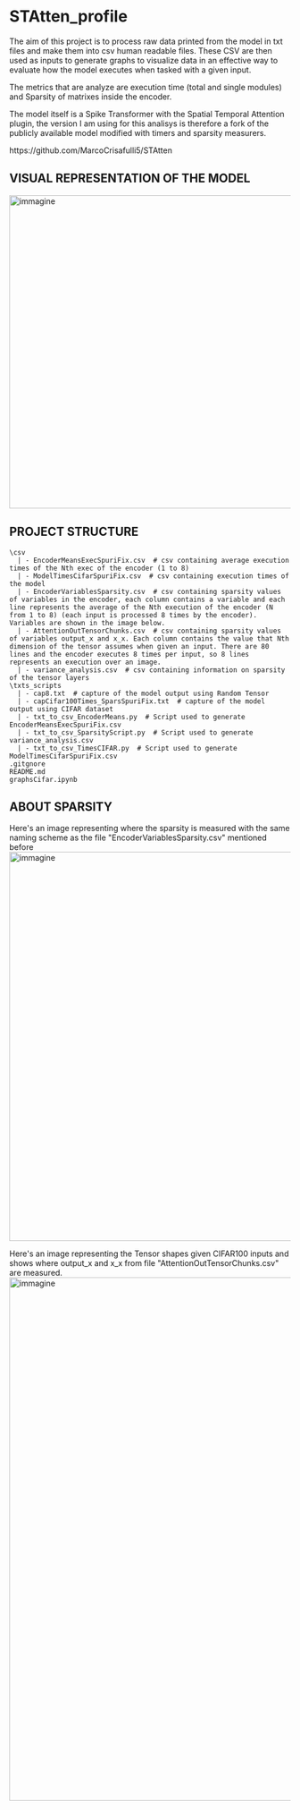 # STAtten_profile
The aim of this project is to process raw data printed from the model in txt files and make them into csv human readable files.
These CSV are then used as inputs to generate graphs to visualize data in an effective way to evaluate how the model executes when tasked with a given input.

The metrics that are analyze are execution time (total and single modules) and Sparsity of matrixes inside the encoder.

The model itself is a Spike Transformer with the Spatial Temporal Attention plugin, the version I am using for this analisys is therefore a fork of the publicly available model modified with timers and sparsity measurers. 

<link>
https://github.com/MarcoCrisafulli5/STAtten
</link>

## VISUAL REPRESENTATION OF THE MODEL

<img width="1088" height="560" alt="immagine" src="https://github.com/user-attachments/assets/8008f551-91f4-4f3c-b7bd-8e7dee746da6" />


## PROJECT STRUCTURE
```
\csv
  | - EncoderMeansExecSpuriFix.csv  # csv containing average execution times of the Nth exec of the encoder (1 to 8)
  | - ModelTimesCifarSpuriFix.csv  # csv containing execution times of the model
  | - EncoderVariablesSparsity.csv  # csv containing sparsity values of variables in the encoder, each column contains a variable and each line represents the average of the Nth execution of the encoder (N from 1 to 8) (each input is processed 8 times by the encoder). Variables are shown in the image below.
  | - AttentionOutTensorChunks.csv  # csv containing sparsity values of variables output_x and x_x. Each column contains the value that Nth dimension of the tensor assumes when given an input. There are 80 lines and the encoder executes 8 times per input, so 8 lines represents an execution over an image.
  | - variance_analysis.csv  # csv containing information on sparsity of the tensor layers
\txts_scripts
  | - cap8.txt  # capture of the model output using Random Tensor
  | - capCifar100Times_SparsSpuriFix.txt  # capture of the model output using CIFAR dataset
  | - txt_to_csv_EncoderMeans.py  # Script used to generate EncoderMeansExecSpuriFix.csv
  | - txt_to_csv_SparsityScript.py  # Script used to generate variance_analysis.csv
  | - txt_to_csv_TimesCIFAR.py  # Script used to generate ModelTimesCifarSpuriFix.csv
.gitgnore
README.md
graphsCifar.ipynb
```
## ABOUT SPARSITY
Here's an image representing where the sparsity is measured with the same naming scheme as the file "EncoderVariablesSparsity.csv" mentioned before
<img width="1237" height="696" alt="immagine" src="https://github.com/user-attachments/assets/58df8fd4-34e1-454e-a44f-109b9c4a8160" />


Here's an image representing the Tensor shapes given CIFAR100 inputs and shows where output_x and x_x from file "AttentionOutTensorChunks.csv" are measured.
<img width="1282" height="936" alt="immagine" src="https://github.com/user-attachments/assets/87124c24-5f37-4930-aec4-0175bb63d878" />

